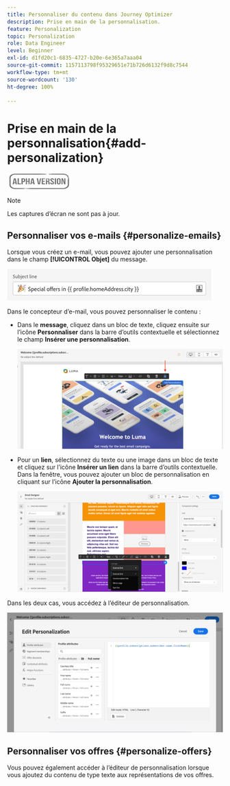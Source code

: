 ```yaml
---
title: Personnaliser du contenu dans Journey Optimizer
description: Prise en main de la personnalisation.
feature: Personalization
topic: Personalization
role: Data Engineer
level: Beginner
exl-id: d1fd20c1-6835-4727-b20e-6e365a7aaa04
source-git-commit: 1157113798f95329651e71b726d6132f9d8c7544
workflow-type: tm+mt
source-wordcount: '130'
ht-degree: 100%

---
```


# Prise en main de la personnalisation{#add-personalization}

![](../assets/do-not-localize/badge.png)

>[!NOTE]
>
>Les captures d’écran ne sont pas à jour.


## Personnaliser vos e-mails {#personalize-emails}

Lorsque vous créez un e-mail, vous pouvez ajouter une personnalisation dans le champ **[!UICONTROL Objet]** du message.

![](assets/perso_subject.png)

Dans le concepteur d’e-mail, vous pouvez personnaliser le contenu :

* Dans le **message**, cliquez dans un bloc de texte, cliquez ensuite sur l’icône **Personnaliser** dans la barre d’outils contextuelle et sélectionnez le champ **Insérer une personnalisation**.

   ![](assets/perso_insert.png)

* Pour un **lien**, sélectionnez du texte ou une image dans un bloc de texte et cliquez sur l’icône **Insérer un lien** dans la barre d’outils contextuelle. Dans la fenêtre, vous pouvez ajouter un bloc de personnalisation en cliquant sur l’icône **Ajouter la personnalisation**.

   ![](assets/perso_link.png)

Dans les deux cas, vous accédez à l’éditeur de personnalisation.

![](assets/perso_ee.png)

## Personnaliser vos offres {#personalize-offers}

Vous pouvez également accéder à l’éditeur de personnalisation lorsque vous ajoutez du contenu de type texte aux représentations de vos offres.


